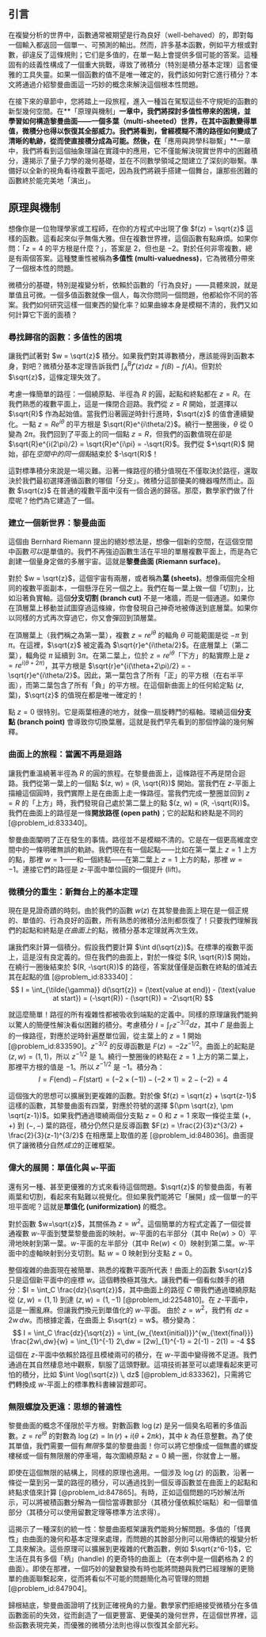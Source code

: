 ## 引言
在複變分析的世界中，函數通常被期望是行為良好（well-behaved）的，即對每一個輸入都返回一個單一、可預測的輸出。然而，許多基本函數，例如平方根或對數，卻違反了這條規則；它们是多值的，在單一點上會提供多個可能的答案。這種固有的歧義性構成了一個重大挑戰，導致了微積分（特別是積分基本定理）這套優雅的工具失靈。如果一個函數的值不是唯一確定的，我們該如何對它進行積分？本文將通過介紹黎曼曲面這一巧妙的概念來解決這個根本性問題。

在接下來的章節中，您將踏上一段旅程，進入一種旨在駕馭這些不守規矩的函數的新型幾何空間。在**「原理與機制」**一章中，我們將探討多值性帶來的困境，並學習如何構造黎曼曲面——一個多葉（multi-sheeted）世界，在其中函數變得單值，微積分也得以恢復其全部威力。我們將看到，曾經模糊不清的路徑如何變成了清晰的軌跡，從而使直接積分成為可能。然後，在**「應用與跨學科聯繫」**一章中，我們將看到這個抽象理論在實踐中的應用，它不僅能解決現實世界中的困難積分，還揭示了量子力學的幾何基礎，並在不同數學領域之間建立了深刻的聯繫。準備好以全新的視角看待複數平面吧，因為我們將親手搭建一個舞台，讓那些困難的函數終於能完美地「演出」。

## 原理與機制

想像你是一位物理學家或工程師，在你的方程式中出現了像 $f(z) = \sqrt{z}$ 這樣的函數。這看起來似乎無傷大雅。但在複數世界裡，這個函數有點麻煩。如果你問：「$z=4$ 的平方根是什麼？」，答案是 $2$，但也是 $-2$。對於任何非零複數，總是有兩個答案。這種雙重性被稱為**多值性 (multi-valuedness)**，它為微積分帶來了一個根本性的問題。

微積分的基礎，特別是複變分析，依賴於函數的「行為良好」——具體來說，就是單值且可微。一個多值函數就像一個人，每次你問同一個問題，他都給你不同的答案。我們如何研究這樣一個東西的變化率？如果曲線本身是模糊不清的，我們又如何計算它下面的面積？

### 尋找歸宿的函數：多值性的困境

讓我們試著對 $w = \sqrt{z}$ 積分。如果我們對其導數積分，應該能得到函數本身，對吧？微積分基本定理告訴我們 $\int_A^B f'(z) dz = f(B) - f(A)$。但對於 $\sqrt{z}$，這條定理失效了。

考慮一條簡單的路徑：一個繞原點、半徑為 $R$ 的圓，起點和終點都在 $z=R$。在我們熟悉的複數平面上，這是一條閉合迴路。我們從 $z=R$ 開始，並選擇以 $\sqrt{R}$ 作為起始值。當我們沿著圓逆時針行進時，$\sqrt{z}$ 的值會連續變化。一點 $z = Re^{i\theta}$ 的平方根是 $\sqrt{R}e^{i\theta/2}$。繞行一整圈後，$\theta$ 從 $0$ 變為 $2\pi$。我們回到了平面上的同一個點 $z=R$，但我們的函數值現在卻是 $\sqrt{R}e^{i(2\pi)/2} = \sqrt{R}e^{i\pi} = -\sqrt{R}$。我們從 $+\sqrt{R}$ 開始，卻在*空間中的同一個點*結束於 $-\sqrt{R}$！

這對標準積分來說是一場災難。沿著一條路徑的積分值現在不僅取決於路徑，還取決於我們最初選擇遵循函數的哪個「分支」。微積分這部優美的機器嘎然而止。函數 $\sqrt{z}$ 在普通的複數平面中沒有一個合適的歸宿。那麼，數學家們做了什麼呢？他們為它建造了一個。

### 建立一個新世界：黎曼曲面

這個由 Bernhard Riemann 提出的絕妙想法是，想像一個新的空間，在這個空間中函數*可以*是單值的。我們不再強迫函數生活在平坦的單層複數平面上，而是為它創建一個量身定做的多層宇宙。這就是**黎曼曲面 (Riemann surface)**。

對於 $w = \sqrt{z}$，這個宇宙有兩層，或者稱為**葉 (sheets)**。想像兩個完全相同的複數平面副本，一個懸浮在另一個之上。我們在每一葉上做一個「切割」，比如沿著負實軸。這個**分支切割 (branch cut)** 不是一堵牆，而是一個通道。如果你在頂層葉上移動並試圖穿過這條線，你會發現自己神奇地被傳送到底層葉。如果你以同樣的方式再次穿過它，你又會彈回到頂層葉。

在頂層葉上（我們稱之為第一葉），複數 $z=re^{i\theta}$ 的輻角 $\theta$ 可能範圍是從 $-\pi$ 到 $\pi$。在這裡，$\sqrt{z}$ 被定義為 $\sqrt{r}e^{i\theta/2}$。在底層葉上（第二葉），輻角從 $\pi$ 延續到 $3\pi$。在第二葉上，位於 $z=re^{i\theta}$「下方」的點實際上是 $z=re^{i(\theta+2\pi)}$，其平方根是 $\sqrt{r}e^{i(\theta+2\pi)/2} = -\sqrt{r}e^{i\theta/2}$。因此，第一葉包含了所有「正」的平方根（在右半平面），而第二葉包含了所有「負」的平方根。在這個新曲面上的任何給定點 $(z, \text{葉})$，$\sqrt{z}$ 的值現在都是唯一確定的！

點 $z=0$ 很特別。它是兩葉相連的地方，就像一扇旋轉門的樞軸。環繞這個**分支點 (branch point)** 會導致你切換葉層。這就是我們早先看到的那個悖論的幾何解釋。

### 曲面上的旅程：當圓不再是迴路

讓我們重溫繞著半徑為 $R$ 的圓的旅程。在黎曼曲面上，這條路徑不再是閉合迴路。我們從第一葉上的一個點 $(z, w) = (R, \sqrt{R})$ 開始。當我們在 $z$-平面上描繪這個圓時，我們實際上是在曲面上走一條路徑。當我們完成一整圈並回到 $z=R$ 的「上方」時，我們發現自己處於第二葉上的點 $(z, w) = (R, -\sqrt{R})$。我們在曲面上的路徑是一條**開放路徑 (open path)**；它的起點和終點是不同的 [@problem_id:833340]。

黎曼曲面闡明了正在發生的事情。路徑並不是模糊不清的。它是在一個更高維度空間中的一條明確無誤的軌跡。我們現在有一個起點——比如在第一葉上 $z=1$ 上方的點，那裡 $w=1$——和一個終點——在第二葉上 $z=1$ 上方的點，那裡 $w=-1$。連接它們的路徑是 $z$-平面中單位圓的一個提升 (lift)。

### 微積分的重生：新舞台上的基本定理

現在是見證奇蹟的時刻。由於我們的函數 $w(z)$ 在其黎曼曲面上現在是一個正規的、單值的、行為良好的函數，所有熟悉的微積分法則都恢復了！只要我們理解我們的起點和終點是*在曲面上*的點，微積分基本定理就再次生效。

讓我們來計算一個積分。假設我們要計算 $\int d(\sqrt{z})$。在標準的複數平面上，這是沒有良定義的。但在我們的曲面上，對於一條從 $(R, \sqrt{R})$ 開始，在繞行一圈後結束於 $(R, -\sqrt{R})$ 的路徑，答案就僅僅是函數在終點的值減去其在起點的值 [@problem_id:833340]：
$$ I = \int_{\tilde{\gamma}} d(\sqrt{z}) = (\text{value at end}) - (\text{value at start}) = (-\sqrt{R}) - (\sqrt{R}) = -2\sqrt{R} $$

就這麼簡單！路徑的所有複雜性都被吸收到端點的定義中。同樣的原理讓我們能夠以驚人的簡便性解決看似困難的積分。考慮積分 $I = \int_{\Gamma} z^{-3/2} dz$，其中 $\Gamma$ 是曲面上的一條路徑，對應於逆時針遍歷單位圓，從主葉上的 $z=1$ 開始 [@problem_id:833590]。$z^{-3/2}$ 的反導函數是 $F(z) = -2z^{-1/2}$。曲面上的起點是 $(z,w) = (1, 1)$，所以 $z^{-1/2}$ 是 $1$。繞行一整圈後的終點在 $z=1$ 上方的第二葉上，那裡平方根的值是 $-1$。所以 $z^{-1/2}$ 是 $-1$。積分為：
$$ I = F(\text{end}) - F(\text{start}) = (-2 \times (-1)) - (-2 \times 1) = 2 - (-2) = 4 $$

這個強大的思想可以擴展到更複雜的函數。對於像 $f(z) = \sqrt{z} + \sqrt{z-1}$ 這樣的函數，其黎曼曲面有四葉，對應於符號的選擇 $(\pm \sqrt{z}, \pm \sqrt{z-1})$。如果我們通過環繞兩個分支點 $z=0$ 和 $z=1$ 來取一條從主葉 $(+,+)$ 到 $(−,−)$ 葉的路徑，積分仍然只是反導函數 $F(z) = \frac{2}{3}z^{3/2} + \frac{2}{3}(z-1)^{3/2}$ 在相應葉上取值的差 [@problem_id:848036]。曲面提供了讓微積分自然*成立*的正確框架。

### 偉大的展開：單值化與 `w`-平面

還有另一種、甚至更優雅的方式來看待這個問題。$\sqrt{z}$ 的黎曼曲面，有著兩葉和切割，看起來有點難以視覺化。但如果我們能將它「展開」成一個單一的平坦平面呢？這就是**單值化 (uniformization)** 的概念。

對於函數 $w=\sqrt{z}$，其關係為 $z=w^2$。這個簡單的方程式定義了一個從普通複數 $w$-平面到雙葉黎曼曲面的映射。$w$-平面的右半部分（其中 $\text{Re}(w) \gt 0$）平滑地映射到第一葉。$w$-平面的左半部分（其中 $\text{Re}(w) \lt 0$）映射到第二葉。$w$-平面中的虛軸映射到分支切割。點 $w=0$ 映射到分支點 $z=0$。

整個複雜的曲面現在被簡單、熟悉的複數平面所代表！曲面上的函數 $\sqrt{z}$ 只是這個新平面中的座標 $w$。這個轉換極其強大。讓我們看一個看似棘手的積分：$I = \int_C \frac{dz}{\sqrt{z}}$，其中曲面上的路徑 $C$ 帶我們通過環繞原點從 $(z,w)=(1,1)$ 到達 $(z,w)=(1,-1)$ [@problem_id:2254810]。在 $z$-平面中，這是一團亂麻。但讓我們換元到單值化的 $w$-平面。
由於 $z=w^2$，我們有 $dz = 2w\,dw$。而根據定義，在曲面上 $\sqrt{z} = w$。積分變為：
$$ I = \int_C \frac{dz}{\sqrt{z}} = \int_{w_{\text{initial}}}^{w_{\text{final}}} \frac{2w\,dw}{w} = \int_{1}^{-1} 2\,dw = [2w]_{1}^{-1} = 2(-1) - 2(1) = -4 $$
這個在 $z$-平面中依賴於路徑且模棱兩可的積分，在 $w$-平面中變得微不足道。我們通過在其自然棲息地中觀察，馴服了這頭野獸。這項技術甚至可以處理看起來更可怕的積分，比如 $\int \log(\sqrt{z}) \, dz$ [@problem_id:833362]，只需將它們轉換成 $w$-平面上的標準教科書練習題即可。

### 無限螺旋及更遠：思想的普適性

黎曼曲面的概念不僅限於平方根。對數函數 $\log(z)$ 是另一個臭名昭著的多值函數。$z = re^{i\theta}$ 的對數為 $\log(z) = \ln(r) + i(\theta + 2\pi k)$，其中 $k$ 為任意整數。為了使其單值，我們需要一個有*無限*多葉的黎曼曲面！你可以將它想像成一個無盡的螺旋樓梯或一個有無限層的停車場，每次圍繞原點 $z=0$ 繞一圈，你就會上一層。

即使在這個無限的結構上，同樣的原理也適用。一個涉及 $\log(z)$ 的函數，沿著一條從一葉到另一葉的路徑的積分，可以通過找到一個反導函數並在曲面上的起點和終點求值來計算 [@problem_id:847865]。有時，正如這個問題的巧妙解法所示，可以將被積函數分解為一個恰當導數部分（其積分僅依賴於端點）和一個單值部分（其積分可以使用留數定理等標準方法求得）。

這揭示了一種深刻的統一性：黎曼曲面框架讓我們能夠分解問題。多值的「怪異性」由曲面的幾何和基本定理來處理，而問題的其餘部分則可以用傳統的複變分析工具來解決。這些原理可以擴展到更複雜的代數函數，例如 $\sqrt{z^6-1}$，它生活在具有多個「柄」(handle) 的更奇特的曲面上（在本例中是一個虧格為 2 的曲面）。即使在那裡，一個巧妙的變數變換有時也能將問題與我們已經理解的更簡單的曲面聯繫起來，從而將看似不可能的問題簡化為可管理的問題 [@problem_id:847904]。

歸根結底，黎曼曲面證明了找到正確視角的力量。數學家們拒絕接受微積分在多值函數面前的失效，從而創造了一個更豐富、更優美的幾何世界，在這個世界裡，這些函數表現完美，而優雅的微積分法則也得以恢復其全部光彩。

